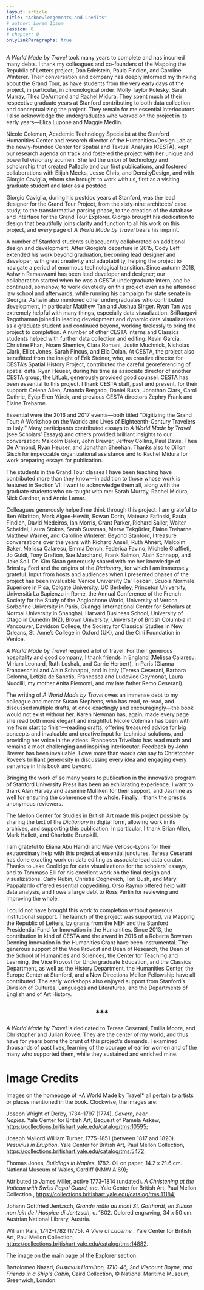 ```yaml
---
layout: article
title: "Acknowledgements and Credits"
# author: Lorem Ipsum
session: 8
# chapter: 0
onlyLinkParagraphs: true
---
```


*A World Made by Travel* took many years to complete and has incurred many debts. I thank my colleagues and co-founders of the Mapping the Republic of Letters project, Dan Edelstein, Paula Findlen, and Caroline Winterer. Their conversation and company has deeply informed my thinking about the Grand Tour, as have students from the very early days of the project, in particular, in chronological order: Molly Taylor Polesky, Sarah Murray, Thea DeArmond and Rachel Midura. They spent much of their respective graduate years at Stanford contributing to both data collection and conceptualizing the project. They remain for me essential interlocutors. I also acknowledge the undergraduates who worked on the project in its early years&mdash;Eliza Lupone and Maggie Medlin.

Nicole Coleman, Academic Technology Specialist at the Stanford Humanities Center and research director of the Humanities+Design Lab at the newly-founded Center for Spatial and Textual Analysis (CESTA), kept our research agenda on track and fostered the project with her unique and powerful visionary acumen. She led the union of technology and scholarship that created Palladio and our first publications, and fostered collaborations with Elijah Meeks, Jesse Chris, and DensityDesign, and with Giorgio Caviglia, whom she brought to work with us, first as a visiting graduate student and later as a postdoc.

Giorgio Caviglia, during his postdoc years at Stanford, was the lead designer for the Grand Tour Project, from the sixty-nine architects&rsquo; case study, to the transformative parsing phase, to the creation of the database and interface for the Grand Tour Explorer. Giorgio brought his dedication to design that beautifully joins clarity and function to all his work on this project, and every page of *A World Made by Travel* bears his imprint.

A number of Stanford students subsequently collaborated on additional design and development. After Giorgio&rsquo;s departure in 2015, Cody Leff extended his work beyond graduation, becoming lead designer and developer, with great creativity and adaptability, helping the project to navigate a period of enormous technological transition. Since autumn 2018, Ashwin Ramaswami has been lead developer and designer; our collaboration started when he was a CESTA undergraduate intern, and he continued, somehow, to work devotedly on this project even as he attended law school and afterwards, while running his campaign for state senate in Georgia. Ashwin also mentored other undergraduates who contributed development, in particular Matthew Tan and Joshua Singer. Ryan Tan was extremely helpful with many things, especially data visualization. SriRaagavi Ragothaman joined in leading development and dynamic data visualizations as a graduate student and continued beyond, working tirelessly to bring the project to completion. A number of other CESTA interns and Classics students helped with further data collection and editing: Kevin Garcia, Christine Phan, Noam Shemtov, Clara Romani, Justin Muchnick, Nicholas Clark, Elliot Jones, Sarah Pincus, and Ella Dolan. At CESTA, the project also benefitted from the insight of Erik Steiner, who, as creative director for CESTA&rsquo;s Spatial History Project, contributed the careful georeferencing of spatial data. Ryan Heuser, during his time as associate director of another CESTA group, the LitLab, generously provided good counsel. CESTA has been essential to this project. I thank CESTA staff, past and present, for their support: Celena Allen, Amanda Bergado, Daniel Bush, Jonathan Clark, Carol Guthrie, Ey&uuml;p Eren Y&uuml;rek, and previous CESTA directors Zephry Frank and Elaine Treharne.

Essential were the 2016 and 2017 events&mdash;both titled &ldquo;Digitizing the Grand Tour: A Workshop on the Worlds and Lives of Eighteenth-Century Travelers to Italy.&rdquo; Many participants contributed essays to *A World Made by Travel* (see Scholars&rsquo; Essays) and others provided brilliant insights to our conversation: Malcolm Baker, John Brewer, Jeffrey Collins, Paul Davis, Thea De Armond, Ryan Heuser, and Jonathan Sheehan. Thanks also to Dillon Gisch for impeccable organizational assistance and to Rachel Midura for work preparing essays for publication.

The students in the Grand Tour classes I have been teaching have contributed more than they know&mdash;in addition to those whose work is featured in Section VI. I want to acknowledge them all, along with the graduate students who co-taught with me: Sarah Murray, Rachel Midura, Nick Gardner, and Annie Lamar.

Colleagues generously helped me think through this project. I am grateful to Ben Albritton, Mark Algee-Hewitt, Rowan Dorin, Mateusz Fafinski, Paula Findlen, David Medeiros, Ian Morris, Grant Parker, Richard Saller, Walter Scheidel, Laura Stokes, Sarah Sussman, Merve Tekg&uuml;rler, Elaine Treharne, Matthew Warner, and Caroline Winterer. Beyond Stanford, I treasure conversations over the years with Richard Ansell, Ruth Ahnert, Malcolm Baker, Melissa Calaresu, Emma Dench, Federica Favino, Michele Graffieti, Jo Guldi, Tony Grafton, Sue Marchand, Frank Salmon, Alain Schnapp, and Jake Soll. Dr. Kim Sloan generously shared with me her knowledge of Brinsley Ford and the origins of the *Dictionary*, for which I am immensely grateful. Input from hosts and audiences when I presented phases of the project has been invaluable: Venice University Ca&rsquo; Foscari, Scuola Normale Superiore in Pisa, Colgate University, UC Berkeley, Princeton University, Universit&agrave; La Sapienza in Rome, the Annual Conference of the French Society for the Study of the Anglophone World, University of Verona, Sorbonne University in Paris, Guangqi International Center for Scholars at Normal University in Shanghai, Harvard Business School, University of Otago in Dunedin (NZ), Brown University, University of British Columbia in Vancouver, Davidson College, the Society for Classical Studies in New Orleans, St. Anne&rsquo;s College in Oxford (UK), and the Cini Foundation in Venice.

*A World Made by Travel* required a lot of travel. For their generous hospitality and good company, I thank friends in England (Melissa Calaresu, Miriam Leonard, Ruth Loshak, and Carrie Herbert), in Paris (Gianna Franceschini and Alain Schnapp), and in Italy (Teresa Ceserani, Barbara Colonna, Letizia de Sanctis, Francesca and Ludovico Geymonat, Laura Nuccilli, my mother Anita Piemonti, and my late father Remo Ceserani).

The writing of *A World Made by Travel* owes an immense debt to my colleague and mentor Susan Stephens, who has read, re-read, and discussed multiple drafts, at once exactingly and encouragingly&mdash;the book would not exist without her. Karen Newman has, again, made every page she read both more elegant and insightful. Nicole Coleman has been with me from start to finish&mdash;reading drafts, offering treasured advice for big concepts and invaluable and creative input for technical solutions, and providing her voice in the videos. Francesca Trivellato has read much and remains a most challenging and inspiring interlocutor. Feedback by John Brewer has been invaluable. I owe more than words can say to Christopher Rovee&rsquo;s brilliant generosity in discussing every idea and engaging every sentence in this book and beyond.

Bringing the work of so many years to publication in the innovative program of Stanford University Press has been an exhilarating experience. I want to thank Alan Harvey and Jasmine Mulliken for their support, and Jasmine as well for ensuring the coherence of the whole. Finally, I thank the press&rsquo;s anonymous reviewers.

The Mellon Center for Studies in British Art made this project possible by sharing the text of the *Dictionary* in digital form, allowing work in its archives, and supporting this publication. In particular, I thank Brian Allen, Mark Hallett, and Charlotte Brunskill.

I am grateful to Eliana Abu Hamdi and Mae Velloso-Lyons for their extraordinary help with this project at essential junctures. Teresa Ceserani has done exacting work on data editing as associate lead data curator. Thanks to Jake Coolidge for data visualizations for the scholars&rsquo; essays, and to Tommaso Elli for his excellent work on the final design and visualizations. Carly Rubin, Christie Cognevich, Tori Bush, and Mary Pappalardo offered essential copyediting. Orso Raymo offered help with data analysis, and I owe a large debt to Ross Perlin for reviewing and improving the whole.

I could not have brought this work to completion without generous institutional support. The launch of the project was supported, via Mapping the Republic of Letters, by grants from the NEH and the Stanford Presidential Fund for Innovation in the Humanities. Since 2013, the contribution in kind of CESTA and the award in 2016 of a Roberta Bowman Denning Innovation in the Humanities Grant have been instrumental. The generous support of the Vice Provost and Dean of Research, the Dean of the School of Humanities and Sciences, the Center for Teaching and Learning, the Vice Provost for Undergraduate Education, and the Classics Department, as well as the History Department, the Humanities Center, the Europe Center at Stanford, and a New Directions Mellon Fellowship have all contributed. The early workshops also enjoyed support from Stanford&rsquo;s Division of Cultures, Languages and Literatures, and the Departments of English and of Art History.

<center><h2>***</h2></center>

*A World Made by Travel* is dedicated to Teresa Ceserani, Emilia Moore, and Christopher and Julian Rovee. They are the center of my world, and thus have for years borne the brunt of this project&rsquo;s demands. I examined thousands of past lives, learning of the courage of earlier women and of the many who supported them, while they sustained and enriched mine.

<h1>Image Credits</h1>
Images on the homepage of *A World Made by Travel* all pertain to artists or places mentioned in the book. Clockwise, the images are:

Joseph Wright of Derby, 1734&ndash;1797 (1774).&nbsp;*Cavern, near Naples*.&nbsp;Yale&nbsp;Center&nbsp;for British Art, Bequest of Pamela Askew, https://collections.britishart.yale.edu/catalog/tms:10595;

Joseph Mallord William Turner, 1775&ndash;1851&nbsp;(between 1817 and 1820). *Vesuvius in Eruption*.&nbsp;Yale&nbsp;Center&nbsp;for British Art, Paul Mellon Collection, https://collections.britishart.yale.edu/catalog/tms:5472;

Thomas Jones,&nbsp;*Buildings in Naples*, 1782. Oil on paper, 14.2 x 21.6 cm. National Museum of Wales, Cardiff (NMW A 89);

Attributed to James Miller, active 1773&ndash;1814&nbsp;(undated). *A Christening at the Vatican with Swiss Papal Guard, etc*.&nbsp;Yale&nbsp;Center&nbsp;for British Art, Paul Mellon Collection., https://collections.britishart.yale.edu/catalog/tms:11184;

Johann Gottfried Jentzsch, *Grande roûte au mont St. Gotthardt, en Suisse non loin de l'Hospice di Jentzsch*, c. 1802. Colored engraving, 34 x 50 cm. Austrian National Library, Austria.

William Pars, 1742&ndash;1782 (1775). *A View at Lucerne*&nbsp;.&nbsp;Yale&nbsp;Center&nbsp;for British Art, Paul Mellon Collection, https://collections.britishart.yale.edu/catalog/tms:14882.

The image on the main page of the Explorer section:

Bartolomeo Nazari, *Gustavus Hamilton, 1710-46, 2nd Viscount Boyne, and Friends in a Ship's Cabin*, Caird Collection, © National Maritime Museum, Greenwich, London.
